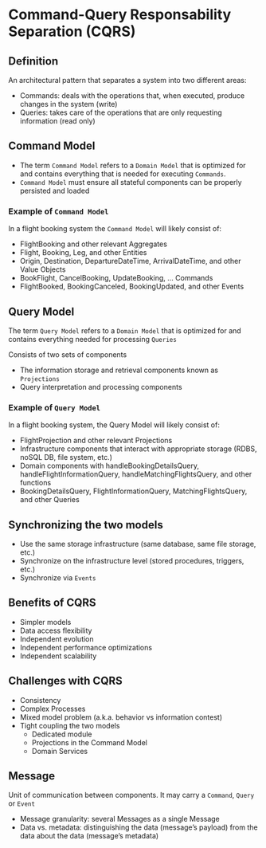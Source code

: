 # Command-Query Responsability Separation (CQRS) 

## Definition
An architectural pattern that separates a system into two different areas:
- Commands: deals with the operations that, when executed, produce changes in the system (write)
- Queries: takes care of the operations that are only requesting information (read only)

## Command Model
- The term `Command Model` refers to a `Domain Model` that is optimized for and contains everything that is needed for executing `Commands`.
- `Command Model` must ensure all stateful components can be properly persisted and loaded

### Example of `Command Model`
In a flight booking system the `Command Model` will likely consist of:
- FlightBooking and other relevant Aggregates
- Flight, Booking, Leg, and other Entities
- Origin, Destination, DepartureDateTime, ArrivalDateTime, and other Value Objects
- BookFlight, CancelBooking, UpdateBooking, … Commands
- FlightBooked, BookingCanceled, BookingUpdated, and other Events

## Query Model
The term `Query Model` refers to a `Domain Model` that is optimized for and contains everything needed for processing `Queries`

Consists of two sets of components
- The information storage and retrieval components known as `Projections`
- Query interpretation and processing components

### Example of `Query Model`
In a flight booking system, the Query Model will likely consist of:
- FlightProjection and other relevant Projections
- Infrastructure components that interact with appropriate storage (RDBS, noSQL DB, file system, etc.)
- Domain components with handleBookingDetailsQuery, handleFlightInformationQuery, handleMatchingFlightsQuery, and other functions
- BookingDetailsQuery, FlightInformationQuery, MatchingFlightsQuery, and other Queries

## Synchronizing the two models
- Use the same storage infrastructure (same database, same file storage, etc.)
- Synchronize on the infrastructure level (stored procedures, triggers, etc.)
- Synchronize via `Events`

## Benefits of CQRS
- Simpler models
- Data access flexibility
- Independent evolution
- Independent performance optimizations
- Independent scalability

## Challenges with CQRS
- Consistency
- Complex Processes
- Mixed model problem (a.k.a. behavior vs information contest)
- Tight coupling the two models
    - Dedicated module
    - Projections in the Command Model
    - Domain Services

## Message
Unit of communication between components. It may carry a `Command`, `Query` or `Event`
- Message granularity: several Messages as a single Message
- Data vs. metadata: distinguishing the data (message’s payload) from the data about the data (message’s metadata)
